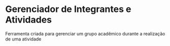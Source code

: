 # Gerenciador de Integrantes e Atividades
Ferramenta criada para gerenciar um grupo acadêmico durante a realização de uma atividade
